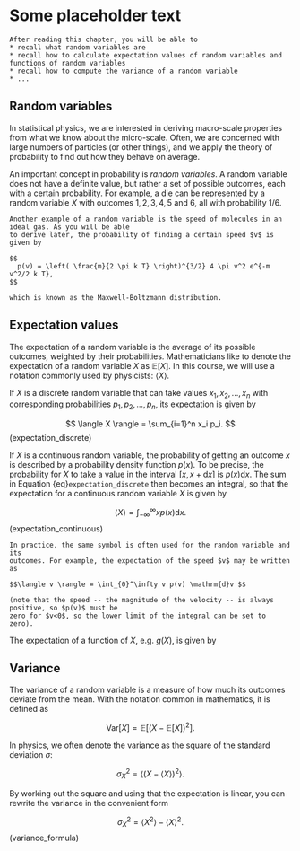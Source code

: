 # Some placeholder text

```{admonition} Learning goals
After reading this chapter, you will be able to
* recall what random variables are
* recall how to calculate expectation values of random variables and functions of random variables
* recall how to compute the variance of a random variable
* ...
```

## Random variables
In statistical physics, we are interested in deriving macro-scale properties
from what we know about the micro-scale. Often, we are concerned with large
numbers of particles (or other things), and we apply the theory of probability
to find out how they behave on average.

An important concept in probability is _random variables_. A random variable does
not have a definite value, but rather a set of possible outcomes, each with a
certain probability. For example, a die can be represented by a random variable $X$
with outcomes $1, 2, 3, 4, 5$ and $6$, all with probability $1/6$.

```{admonition} Example
Another example of a random variable is the speed of molecules in an ideal gas. As you will be able
to derive later, the probability of finding a certain speed $v$ is given by

$$
  p(v) = \left( \frac{m}{2 \pi k T} \right)^{3/2} 4 \pi v^2 e^{-m v^2/2 k T},
$$

which is known as the Maxwell-Boltzmann distribution.
```

## Expectation values
The expectation of a random variable is the average of its possible outcomes,
weighted by their probabilities. Mathematicians like to denote the expectation of
a random variable $X$ as $\mathbb{E}[X]$. In this course, we will use a notation
commonly used by physicists: $\langle X \rangle$.

If $X$ is a discrete random variable that can take values $x_1, x_2, ..., x_n$ with
corresponding probabilities $p_1, p_2, ..., p_n$, its expectation is given by

$$
  \langle X \rangle = \sum_{i=1}^n x_i p_i.
$$ (expectation_discrete)

If $X$ is a continuous random variable, the probability of getting an outcome $x$
is described by a probability density function $p(x)$. To be precise, the probability
for $X$ to take a value in the interval $[x, x+\mathrm{d}x]$ is $p(x)\mathrm{d}x$.
The sum in Equation {eq}`expectation_discrete` then becomes an integral, so that
the expectation for a continuous random variable $X$ is given by

$$
  \langle X \rangle = \int_{-\infty}^\infty x p(x) \mathrm{d}x.
$$ (expectation_continuous)

```{tip}
In practice, the same symbol is often used for the random variable and its
outcomes. For example, the expectation of the speed $v$ may be written as

$$\langle v \rangle = \int_{0}^\infty v p(v) \mathrm{d}v $$

(note that the speed -- the magnitude of the velocity -- is always positive, so $p(v)$ must be
zero for $v<0$, so the lower limit of the integral can be set to zero).
```

The expectation of a function of $X$, e.g. $g(X)$, is given by

## Variance
The variance of a random variable is a measure of how much its outcomes deviate from the mean. With the notation common in mathematics, it is defined as

$$
    \mathrm{Var}[X] = \mathbb{E}[(X - \mathbb{E}[X])^2].
$$

In physics, we often denote the variance as the square of the standard deviation $\sigma$:

$$
    \sigma_X^2 = \langle(X-\langle X \rangle )^2 \rangle.
$$

By working out the square and using that the expectation is linear, you can rewrite the variance in the convenient form

$$
    \sigma_X^2 = \langle X^2\rangle - \langle X \rangle ^2.
$$ (variance_formula)
